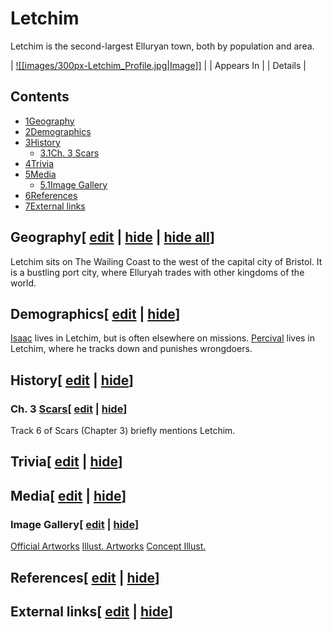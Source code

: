# Letchim

Letchim is the second-largest Elluryan town, both by population and area.

| [![[images/300px-Letchim_Profile.jpg|Image]]](/wiki/File:Letchim_Profile.jpg) |
| Appears In |
| Details |

## Contents

- [1Geography](#Geography)
- [2Demographics](#Demographics)
- [3History](#History)
  - [3.1Ch. 3 Scars](#Ch._3_Scars)
- [4Trivia](#Trivia)
- [5Media](#Media)
  - [5.1Image Gallery](#Image_Gallery)
- [6References](#References)
- [7External links](#External_links)

## Geography\[ [edit](/wiki/Letchim?action=edit&section=1 "Edit section: Geography") \| [hide](/wiki/Letchim "Expand or collapse this section") \| [hide all](/wiki/Letchim "Expand or collapse all sections on this page")\]

Letchim sits on The Wailing Coast to the west of the capital city of Bristol. It is a bustling port city, where Elluryah trades with other kingdoms of the world.

## Demographics\[ [edit](/wiki/Letchim?action=edit&section=2 "Edit section: Demographics") \| [hide](/wiki/Letchim "Expand or collapse this section")\]

[Isaac](/wiki/Isaac "Isaac") lives in Letchim, but is often elsewhere on missions. [Percival](/wiki/Percival?action=edit&redlink=1 "Percival (page does not exist)") lives in Letchim, where he tracks down and punishes wrongdoers.

## History\[ [edit](/wiki/Letchim?action=edit&section=3 "Edit section: History") \| [hide](/wiki/Letchim "Expand or collapse this section")\]

### Ch. 3 [Scars](/wiki/Scars "Scars")\[ [edit](/wiki/Letchim?action=edit&section=4 "Edit section: Ch. 3 Scars") \| [hide](/wiki/Letchim "Expand or collapse this section")\]

Track 6 of Scars (Chapter 3) briefly mentions Letchim.

## Trivia\[ [edit](/wiki/Letchim?action=edit&section=5 "Edit section: Trivia") \| [hide](/wiki/Letchim "Expand or collapse this section")\]

## Media\[ [edit](/wiki/Letchim?action=edit&section=6 "Edit section: Media") \| [hide](/wiki/Letchim "Expand or collapse this section")\]

### Image Gallery\[ [edit](/wiki/Letchim?action=edit&section=7 "Edit section: Image Gallery") \| [hide](/wiki/Letchim "Expand or collapse this section")\]

[Official Artworks](#tabber-tabpanel-Official_Artworks-0) [Illust. Artworks](#tabber-tabpanel-Illust._Artworks-0) [Concept Illust.](#tabber-tabpanel-Concept_Illust.-0)

## References\[ [edit](/wiki/Letchim?action=edit&section=8 "Edit section: References") \| [hide](/wiki/Letchim "Expand or collapse this section")\]

## External links\[ [edit](/wiki/Letchim?action=edit&section=9 "Edit section: External links") \| [hide](/wiki/Letchim "Expand or collapse this section")\]